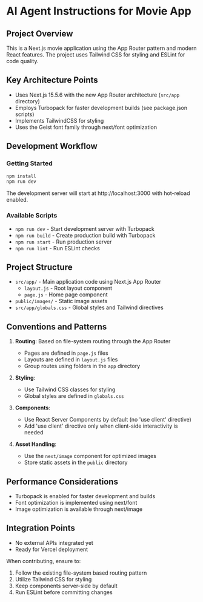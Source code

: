 # AI Agent Instructions for Movie App

## Project Overview
This is a Next.js movie application using the App Router pattern and modern React features. The project uses Tailwind CSS for styling and ESLint for code quality.

## Key Architecture Points
- Uses Next.js 15.5.6 with the new App Router architecture (`src/app` directory)
- Employs Turbopack for faster development builds (see package.json scripts)
- Implements TailwindCSS for styling
- Uses the Geist font family through next/font optimization

## Development Workflow

### Getting Started
```bash
npm install
npm run dev
```
The development server will start at http://localhost:3000 with hot-reload enabled.

### Available Scripts
- `npm run dev` - Start development server with Turbopack
- `npm run build` - Create production build with Turbopack
- `npm run start` - Run production server
- `npm run lint` - Run ESLint checks

## Project Structure
- `src/app/` - Main application code using Next.js App Router
  - `layout.js` - Root layout component
  - `page.js` - Home page component
- `public/images/` - Static image assets
- `src/app/globals.css` - Global styles and Tailwind directives

## Conventions and Patterns
1. **Routing**: Based on file-system routing through the App Router
   - Pages are defined in `page.js` files
   - Layouts are defined in `layout.js` files
   - Group routes using folders in the `app` directory

2. **Styling**: 
   - Use Tailwind CSS classes for styling
   - Global styles are defined in `globals.css`

3. **Components**:
   - Use React Server Components by default (no 'use client' directive)
   - Add 'use client' directive only when client-side interactivity is needed

4. **Asset Handling**:
   - Use the `next/image` component for optimized images
   - Store static assets in the `public` directory

## Performance Considerations
- Turbopack is enabled for faster development and builds
- Font optimization is implemented using next/font
- Image optimization is available through next/image

## Integration Points
- No external APIs integrated yet
- Ready for Vercel deployment

When contributing, ensure to:
1. Follow the existing file-system based routing pattern
2. Utilize Tailwind CSS for styling
3. Keep components server-side by default
4. Run ESLint before committing changes